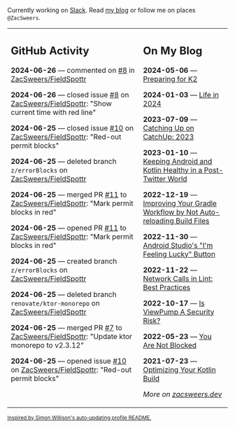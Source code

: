 Currently working on [Slack](https://slack.com/). Read [my blog](https://zacsweers.dev/) or follow me on places `@ZacSweers`.

<table><tr><td valign="top" width="60%">

## GitHub Activity
<!-- githubActivity starts -->
**2024-06-26** — commented on [#8](https://github.com/ZacSweers/FieldSpottr/issues/8#issuecomment-2190752491) in [ZacSweers/FieldSpottr](https://github.com/ZacSweers/FieldSpottr)

**2024-06-26** — closed issue [#8](https://github.com/ZacSweers/FieldSpottr/issues/8) on [ZacSweers/FieldSpottr](https://github.com/ZacSweers/FieldSpottr): "Show current time with red line"

**2024-06-25** — closed issue [#10](https://github.com/ZacSweers/FieldSpottr/issues/10) on [ZacSweers/FieldSpottr](https://github.com/ZacSweers/FieldSpottr): "Red-out permit blocks"

**2024-06-25** — deleted branch `z/errorBlocks` on [ZacSweers/FieldSpottr](https://github.com/ZacSweers/FieldSpottr)

**2024-06-25** — merged PR [#11](https://github.com/ZacSweers/FieldSpottr/pull/11) to [ZacSweers/FieldSpottr](https://github.com/ZacSweers/FieldSpottr): "Mark permit blocks in red"

**2024-06-25** — opened PR [#11](https://github.com/ZacSweers/FieldSpottr/pull/11) to [ZacSweers/FieldSpottr](https://github.com/ZacSweers/FieldSpottr): "Mark permit blocks in red"

**2024-06-25** — created branch `z/errorBlocks` on [ZacSweers/FieldSpottr](https://github.com/ZacSweers/FieldSpottr)

**2024-06-25** — deleted branch `renovate/ktor-monorepo` on [ZacSweers/FieldSpottr](https://github.com/ZacSweers/FieldSpottr)

**2024-06-25** — merged PR [#7](https://github.com/ZacSweers/FieldSpottr/pull/7) to [ZacSweers/FieldSpottr](https://github.com/ZacSweers/FieldSpottr): "Update ktor monorepo to v2.3.12"

**2024-06-25** — opened issue [#10](https://github.com/ZacSweers/FieldSpottr/issues/10) on [ZacSweers/FieldSpottr](https://github.com/ZacSweers/FieldSpottr): "Red-out permit blocks"
<!-- githubActivity ends -->
</td><td valign="top" width="40%">

## On My Blog
<!-- blog starts -->
**2024-05-06** — [Preparing for K2](https://www.zacsweers.dev/preparing-for-k2/)

**2024-01-03** — [Life in 2024](https://www.zacsweers.dev/life-in-2024/)

**2023-07-09** — [Catching Up on CatchUp: 2023](https://www.zacsweers.dev/catching-up-on-catchup-2023/)

**2023-01-10** — [Keeping Android and Kotlin Healthy in a Post-Twitter World](https://www.zacsweers.dev/keeping-android-healthy/)

**2022-12-19** — [Improving Your Gradle Workflow by Not Auto-reloading Build Files](https://www.zacsweers.dev/improving-your-workflow-by-not-auto-reloading-build-files/)

**2022-11-30** — [Android Studio's "I'm Feeling Lucky" Button](https://www.zacsweers.dev/android-studios-im-feeling-lucky-button/)

**2022-11-22** — [Network Calls in Lint: Best Practices](https://www.zacsweers.dev/network-calls-in-lint-best-practices/)

**2022-10-17** — [Is ViewPump A Security Risk?](https://www.zacsweers.dev/is-viewpump-a-security-risk/)

**2022-05-23** — [You Are Not Blocked](https://www.zacsweers.dev/you-are-not-blocked/)

**2021-07-23** — [Optimizing Your Kotlin Build](https://www.zacsweers.dev/optimizing-your-kotlin-build/)
<!-- blog ends -->
_More on [zacsweers.dev](https://zacsweers.dev/)_
</td></tr></table>

<sub><a href="https://simonwillison.net/2020/Jul/10/self-updating-profile-readme/">Inspired by Simon Willison's auto-updating profile README.</a></sub>